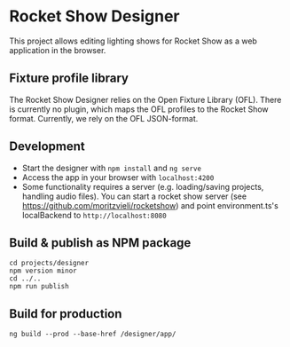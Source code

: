 # Rocket Show Designer
This project allows editing lighting shows for Rocket Show as a web application in the browser.

## Fixture profile library
The Rocket Show Designer relies on the Open Fixture Library (OFL). There is currently no plugin, which maps the OFL profiles to the Rocket Show format. Currently, we rely on the OFL JSON-format.

## Development
- Start the designer with `npm install` and `ng serve`
- Access the app in your browser with `localhost:4200`
- Some functionality requires a server (e.g. loading/saving projects, handling audio files). You can start a rocket show server (see https://github.com/moritzvieli/rocketshow) and point environment.ts's localBackend to `http://localhost:8080`

## Build & publish as NPM package
```
cd projects/designer
npm version minor
cd ../..
npm run publish
```

## Build for production
```
ng build --prod --base-href /designer/app/
```